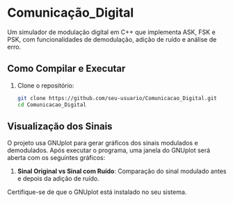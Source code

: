 # Comunicação_Digital

Um simulador de modulação digital em C++ que implementa ASK, FSK e PSK, com funcionalidades de demodulação, adição de ruído e análise de erro.

## Como Compilar e Executar

1. Clone o repositório:
   ```bash
   git clone https://github.com/seu-usuario/Comunicacao_Digital.git
   cd Comunicacao_Digital

## Visualização dos Sinais

O projeto usa GNUplot para gerar gráficos dos sinais modulados e demodulados. Após executar o programa, uma janela do GNUplot será aberta com os seguintes gráficos:

1. **Sinal Original vs Sinal com Ruído**: Comparação do sinal modulado antes e depois da adição de ruído.

Certifique-se de que o GNUplot está instalado no seu sistema.
